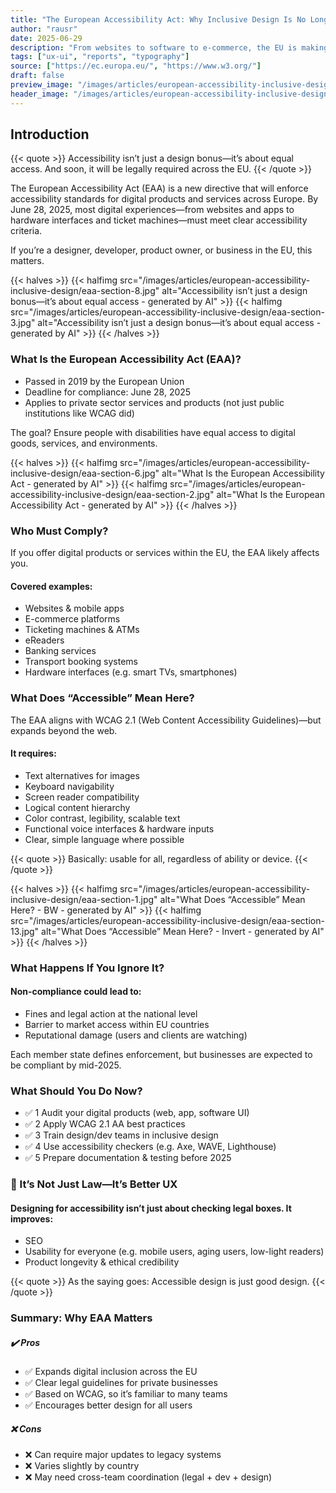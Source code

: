 ```yaml
---
title: "The European Accessibility Act: Why Inclusive Design Is No Longer Optional"
author: "rausr"
date: 2025-06-29
description: "From websites to software to e-commerce, the EU is making digital accessibility a legal baseline."
tags: ["ux-ui", "reports", "typography"]
source: ["https://ec.europa.eu/", "https://www.w3.org/"]
draft: false
preview_image: "/images/articles/european-accessibility-inclusive-design/eaa-section-preview.jpg"
header_image: "/images/articles/european-accessibility-inclusive-design/eaa-section-header.jpg"
---
```


## Introduction

{{< quote >}}
Accessibility isn’t just a design bonus—it’s about equal access. And soon, it will be legally required across the EU.
{{< /quote >}}

The European Accessibility Act (EAA) is a new directive that will enforce accessibility standards for digital products and services across Europe. By June 28, 2025, most digital experiences—from websites and apps to hardware interfaces and ticket machines—must meet clear accessibility criteria.

If you’re a designer, developer, product owner, or business in the EU, this matters.

{{< halves >}}
{{< halfimg src="/images/articles/european-accessibility-inclusive-design/eaa-section-8.jpg" alt="Accessibility isn’t just a design bonus—it’s about equal access - generated by AI" >}}
{{< halfimg src="/images/articles/european-accessibility-inclusive-design/eaa-section-3.jpg" alt="Accessibility isn’t just a design bonus—it’s about equal access - generated by AI" >}}
{{< /halves >}}

### What Is the European Accessibility Act (EAA)?

- Passed in 2019 by the European Union
- Deadline for compliance: June 28, 2025
- Applies to private sector services and products (not just public institutions like WCAG did)

The goal? Ensure people with disabilities have equal access to digital goods, services, and environments.

{{< halves >}}
{{< halfimg src="/images/articles/european-accessibility-inclusive-design/eaa-section-6.jpg" alt="What Is the European Accessibility Act - generated by AI" >}}
{{< halfimg src="/images/articles/european-accessibility-inclusive-design/eaa-section-2.jpg" alt="What Is the European Accessibility Act - generated by AI" >}}
{{< /halves >}}

### Who Must Comply?

If you offer digital products or services within the EU, the EAA likely affects you.


#### Covered examples:
- Websites & mobile apps
- E-commerce platforms
- Ticketing machines & ATMs
- eReaders
- Banking services
- Transport booking systems
- Hardware interfaces (e.g. smart TVs, smartphones)


### What Does “Accessible” Mean Here?

The EAA aligns with WCAG 2.1 (Web Content Accessibility Guidelines)—but expands beyond the web.

#### It requires:
- Text alternatives for images
- Keyboard navigability
- Screen reader compatibility
- Logical content hierarchy
- Color contrast, legibility, scalable text
- Functional voice interfaces & hardware inputs
- Clear, simple language where possible


{{< quote >}}
Basically: usable for all, regardless of ability or device.
{{< /quote >}}

{{< halves >}}
{{< halfimg src="/images/articles/european-accessibility-inclusive-design/eaa-section-1.jpg" alt="What Does “Accessible” Mean Here? - BW - generated by AI" >}}
{{< halfimg src="/images/articles/european-accessibility-inclusive-design/eaa-section-13.jpg" alt="What Does “Accessible” Mean Here? - Invert - generated by AI" >}}
{{< /halves >}}


### What Happens If You Ignore It?

#### Non-compliance could lead to:
- Fines and legal action at the national level
- Barrier to market access within EU countries
- Reputational damage (users and clients are watching)

Each member state defines enforcement, but businesses are expected to be compliant by mid-2025.


### What Should You Do Now?

- ✅ 1 Audit your digital products (web, app, software UI)
- ✅ 2 Apply WCAG 2.1 AA best practices
- ✅ 3 Train design/dev teams in inclusive design
- ✅ 4 Use accessibility checkers (e.g. Axe, WAVE, Lighthouse)
- ✅ 5 Prepare documentation & testing before 2025


### 🤝 It’s Not Just Law—It’s Better UX

#### Designing for accessibility isn’t just about checking legal boxes. It improves:
- SEO
- Usability for everyone (e.g. mobile users, aging users, low-light readers)
- Product longevity & ethical credibility

{{< quote >}}
As the saying goes: Accessible design is just good design.
{{< /quote >}}


### Summary: Why EAA Matters

##### ✔️ Pros
- ✅ Expands digital inclusion across the EU
- ✅ Clear legal guidelines for private businesses
- ✅ Based on WCAG, so it’s familiar to many teams
- ✅ Encourages better design for all users

##### ❌ Cons
- ❌ Can require major updates to legacy systems
- ❌ Varies slightly by country
- ❌ May need cross-team coordination (legal + dev + design)

